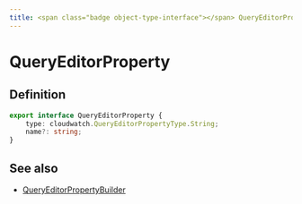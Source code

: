 ```yaml
---
title: <span class="badge object-type-interface"></span> QueryEditorProperty
---
```

# <span class="badge object-type-interface"></span> QueryEditorProperty

## Definition

```typescript
export interface QueryEditorProperty {
	type: cloudwatch.QueryEditorPropertyType.String;
	name?: string;
}

```
## See also

 * <span class="badge builder"></span> [QueryEditorPropertyBuilder](./builder-QueryEditorPropertyBuilder.md)
